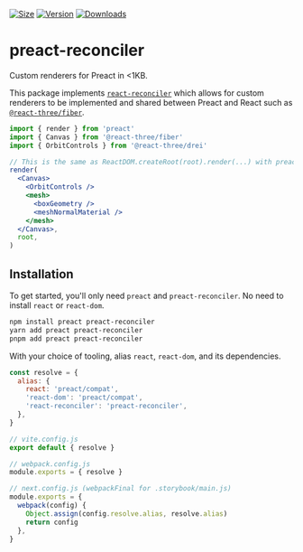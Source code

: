 [![Size](https://img.shields.io/bundlephobia/minzip/preact-reconciler?label=gzip&style=flat&colorA=000000&colorB=000000)](https://bundlephobia.com/package/preact-reconciler)
[![Version](https://img.shields.io/npm/v/preact-reconciler?style=flat&colorA=000000&colorB=000000)](https://npmjs.com/package/preact-reconciler)
[![Downloads](https://img.shields.io/npm/dt/preact-reconciler.svg?style=flat&colorA=000000&colorB=000000)](https://npmjs.com/package/preact-reconciler)

# preact-reconciler

Custom renderers for Preact in <1KB.

This package implements [`react-reconciler`](https://npmjs.com/react-reconciler) which allows for custom renderers to be implemented and shared between Preact and React such as [`@react-three/fiber`](https://github.com/pmndrs/react-three-fiber#readme).

```jsx
import { render } from 'preact'
import { Canvas } from '@react-three/fiber'
import { OrbitControls } from '@react-three/drei'

// This is the same as ReactDOM.createRoot(root).render(...) with preact/compat
render(
  <Canvas>
    <OrbitControls />
    <mesh>
      <boxGeometry />
      <meshNormalMaterial />
    </mesh>
  </Canvas>,
  root,
)
```

## Installation

To get started, you'll only need `preact` and `preact-reconciler`. No need to install `react` or `react-dom`.

```bash
npm install preact preact-reconciler
yarn add preact preact-reconciler
pnpm add preact preact-reconciler
```

With your choice of tooling, alias `react`, `react-dom`, and its dependencies.

```js
const resolve = {
  alias: {
    react: 'preact/compat',
    'react-dom': 'preact/compat',
    'react-reconciler': 'preact-reconciler',
  },
}

// vite.config.js
export default { resolve }

// webpack.config.js
module.exports = { resolve }

// next.config.js (webpackFinal for .storybook/main.js)
module.exports = {
  webpack(config) {
    Object.assign(config.resolve.alias, resolve.alias)
    return config
  },
}
```
